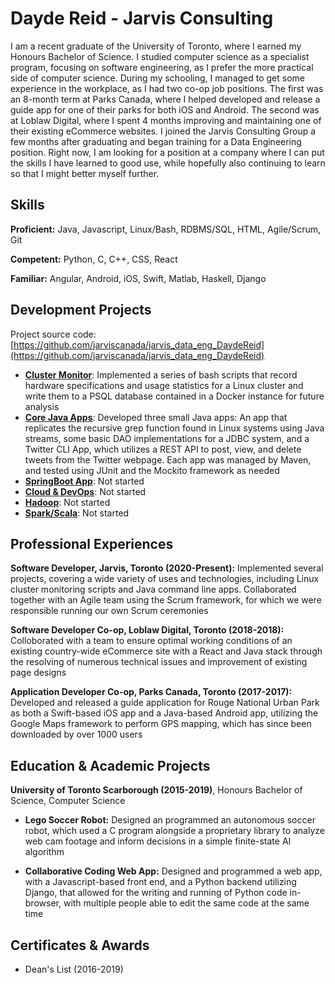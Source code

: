 # Dayde Reid - Jarvis Consulting

I am a recent graduate of the University of Toronto, where I earned my Honours Bachelor of Science. I studied computer science as a specialist program, focusing on software engineering, as I prefer the more practical side of computer science. During my schooling, I managed to get some experience in the workplace, as I had two co-op job positions. The first was an 8-month term at Parks Canada, where I helped developed and release a guide app for one of their parks for both iOS and Android. The second was at Loblaw Digital, where I spent 4 months improving and maintaining one of their existing eCommerce websites. I joined the Jarvis Consulting Group a few months after graduating and began training for a Data Engineering position. Right now, I am looking for a position at a company where I can put the skills I have learned to good use, while hopefully also continuing to learn so that I might better myself further.

## Skills

**Proficient:** Java, Javascript, Linux/Bash, RDBMS/SQL, HTML, Agile/Scrum, Git

**Competent:** Python, C, C++, CSS, React

**Familiar:** Angular, Android, iOS, Swift, Matlab, Haskell, Django

## Development Projects

Project source code: [https://github.com/jarviscanada/jarvis_data_eng_DaydeReid](https://github.com/jarviscanada/jarvis_data_eng_DaydeReid)

- **[Cluster Monitor](./linux_sql)**: Implemented a series of bash scripts that record hardware specifications and usage statistics for a Linux cluster and write them to a PSQL database contained in a Docker instance for future analysis
- **[Core Java Apps](./core_java)**: Developed three small Java apps: An app that replicates the recursive grep function found in Linux systems using Java streams, some basic DAO implementations for a JDBC system, and a Twitter CLI App, which utilizes a REST API to post, view, and delete tweets from the Twitter webpage. Each app was managed by Maven, and tested using JUnit and the Mockito framework as needed
- **[SpringBoot App](./springboot)**: Not started
- **[Cloud & DevOps](./cloud_devops)**: Not started
- **[Hadoop](./hadoop)**: Not started
- **[Spark/Scala](./spark)**:  Not started

## Professional Experiences

**Software Developer,  Jarvis, Toronto (2020-Present):** Implemented several projects, covering a wide variety of uses and technologies, including Linux cluster monitoring scripts and Java command line apps. Collaborated together with an Agile team using the Scrum framework, for which we were responsible running our own Scrum ceremonies

**Software Developer Co-op, Loblaw Digital, Toronto (2018-2018):** Colloborated with a team to ensure optimal working conditions of an existing country-wide eCommerce site with a React and Java stack through the resolving of numerous technical issues and improvement of existing page designs

**Application Developer Co-op, Parks Canada, Toronto (2017-2017):** Developed and released a guide application for Rouge National Urban Park as both a Swift-based iOS app and a Java-based Android app, utilizing the Google Maps framework to perform GPS mapping, which has since been downloaded by over 1000 users

## Education & Academic Projects

**University of Toronto Scarborough (2015-2019)**, Honours Bachelor of Science, Computer Science

- **Lego Soccer Robot:** Designed an programmed an autonomous soccer robot, which used a C program alongside a proprietary library to analyze web cam footage and inform decisions in a simple finite-state AI algorithm

- **Collaborative Coding Web App:** Designed and programmed a web app, with a Javascript-based front end, and a Python backend utilizing Django, that allowed for the writing and running of Python code in-browser, with multiple people able to edit the same code at the same time

## Certificates & Awards

- Dean's List (2016-2019)
